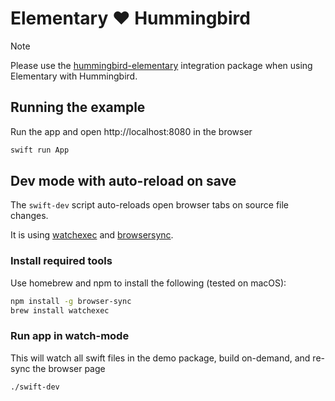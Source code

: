 # Elementary ❤️ Hummingbird

> [!NOTE]
> Please use the [hummingbird-elementary](https://github.com/hummingbird-community/hummingbird-elementary) integration package
> when using Elementary with Hummingbird.

## Running the example

Run the app and open http://localhost:8080 in the browser

```sh
swift run App
```

## Dev mode with auto-reload on save

The `swift-dev` script auto-reloads open browser tabs on source file changes.

It is using [watchexec](https://github.com/watchexec/watchexec) and [browsersync](https://browsersync.io/).

### Install required tools

Use homebrew and npm to install the following (tested on macOS):

```sh
npm install -g browser-sync
brew install watchexec
```

### Run app in watch-mode

This will watch all swift files in the demo package, build on-demand, and re-sync the browser page

```sh
./swift-dev
```
